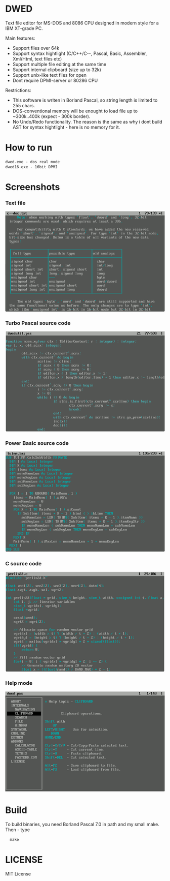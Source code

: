 # DWED

Text file editor for MS-DOS and 8086 CPU designed in modern style for a IBM XT-grade PC.

Main features:

* Support files over 64k
* Support syntax hightlight (C/C++/C--, Pascal, Basic, Assembler, Xml/Html, text files etc)
* Support multiple file editing at the same time
* Support internal clipboard (size up to 32k)
* Support unix-like text files for open
* Dont require DPMI-server or 80286 CPU

Restrictions:

* This software is writen in Borland Pascal, so string length is limited to 255 chars.
* DOS-conventional memory will be enought to load file up to ~300k..400k (expect - 300k border).
* No Undo/Redo functionality. The reason is the same as why i dont build AST for syntax hightlight - here is no memory for it.

# How to run

	dwed.exe - dos real mode
	dwed16.exe - 16bit DPMI

# Screenshots

### Text file
![Image Screenshot - Txt syntax hightlighjt](https://github.com/DosWorld/dwed/raw/main/DWED-TXT.PNG)

### Turbo Pascal source code
![Image Screenshot - Pascal syntax hightlighjt](https://github.com/DosWorld/dwed/raw/main/DWED-PAS.PNG)

### Power Basic source code
![Image Screenshot - Basic syntax hightlighjt](https://github.com/DosWorld/dwed/raw/main/DWED-BAS.PNG)

### C source code
![Image Screenshot - C syntax hightlighjt](https://github.com/DosWorld/dwed/raw/main/DWED-C.PNG)

### Help mode
![Image Screenshot - C syntax hightlighjt](https://github.com/DosWorld/dwed/raw/main/DWED-HLP.PNG)

# Build

To build binaries, you need Borland Pascal 7.0 in path and my small make. Then - type

      make

# LICENSE

MIT License
